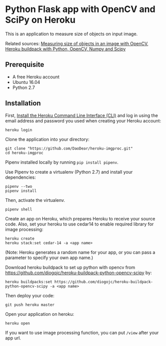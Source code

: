 # Python Flask app with OpenCV and SciPy on Heroku

This is an application to measure size of objects on input image.

Related sources: [Measuring size of objects in an image with OpenCV](https://www.pyimagesearch.com/2016/03/28/measuring-size-of-objects-in-an-image-with-opencv/), [Heroku buildpack with Python, OpenCV, Numpy and Scipy](https://github.com/diogojc/heroku-buildpack-python-opencv-scipy)

## Prerequisite
- A free Heroku account
- Ubuntu 16.04
- Python 2.7


## Installation
First, [Install the Heroku Command Line Interface (CLI)](https://devcenter.heroku.com/articles/getting-started-with-python#set-up) and log in using the email address and password you used when creating your Heroku account:
```
heroku login
```

Clone the application into your directory:
```
git clone "https://github.com/DaoDear/heroku-imgproc.git"
cd heroku-imgproc
``` 

Pipenv installed locally by running `pip install pipenv`.

Use Pipenv to create a virtualenv (Python 2.7) and install your dependencies:
```
pipenv --two
pipenv install
```

Then, activate the virtualenv.
```
pipenv shell
```

Create an app on Heroku, which prepares Heroku to receive your source code. Also, set your heroku to use cedar14 to enable required library for image processing:
```
heroku create
heroku stack:set cedar-14 -a <app name>
```
(Note: Heroku generates a random name for your app, or you can pass a parameter to specify your own app name.)

Download heroku buildpack to set up python with opencv from https://github.com/diogojc/heroku-buildpack-python-opencv-scipy by:
```
heroku buildpacks:set https://github.com/diogojc/heroku-buildpack-python-opencv-scipy -a <app name>
```

Then deploy your code:
```
git push heroku master
```

Open your application on heroku: 
```
heroku open
```

If you want to use image processing function, you can put `/view` after your app url.
